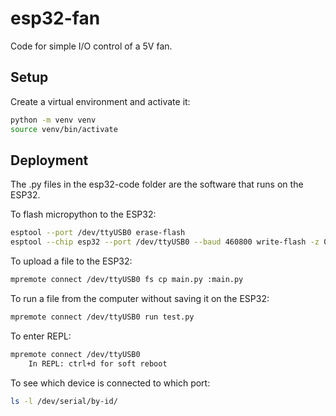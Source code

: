 # esp32-fan
Code for simple I/O control of a 5V fan.

## Setup

Create a virtual environment and activate it:

```bash
python -m venv venv
source venv/bin/activate
```

## Deployment

The .py files in the esp32-code folder are the software that runs on the ESP32.

To flash micropython to the ESP32:

```bash
esptool --port /dev/ttyUSB0 erase-flash
esptool --chip esp32 --port /dev/ttyUSB0 --baud 460800 write-flash -z 0x1000 ./ESP32_GENERIC-20250911-v1.26.1.bin
```

To upload a file to the ESP32: 
```bash
mpremote connect /dev/ttyUSB0 fs cp main.py :main.py
```

To run a file from the computer without saving it on the ESP32:
```bash
mpremote connect /dev/ttyUSB0 run test.py
```

To enter REPL: 
```bash
mpremote connect /dev/ttyUSB0
    In REPL: ctrl+d for soft reboot
```

To see which device is connected to which port:
```bash
ls -l /dev/serial/by-id/
```
